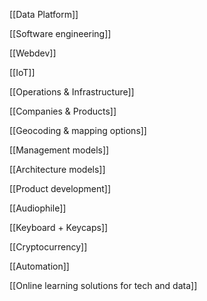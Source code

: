 [[Data Platform]]

[[Software engineering]]

[[Webdev]]

[[IoT]]

[[Operations & Infrastructure]]

[[Companies & Products]]

[[Geocoding & mapping options]]

[[Management models]]

[[Architecture models]]

[[Product development]]

[[Audiophile]]

[[Keyboard + Keycaps]]

[[Cryptocurrency]]

[[Automation]]

[[Online learning solutions for tech and data]]
